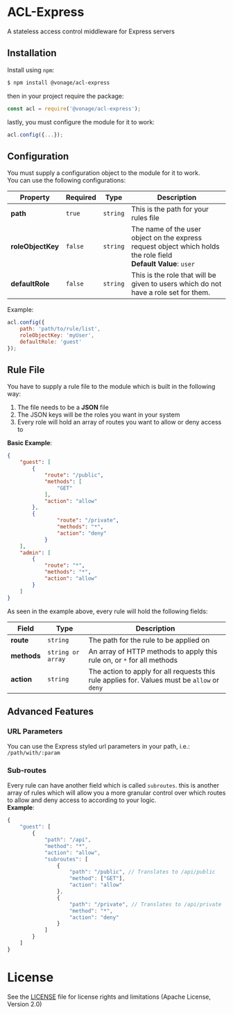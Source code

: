 # ACL-Express

A stateless access control middleware for Express servers

## Installation
Install using `npm`:
```bash
$ npm install @vonage/acl-express
```

then in your project require the package:
```js
const acl = require('@vonage/acl-express');
```

lastly, you must configure the module for it to work:
```js
acl.config({...});
```

## Configuration
You must supply a configuration object to the module for it to work.<br/>
You can use the following configurations:

Property | Required | Type | Description
| --- | --- | --- | --- |
**path** | `true` | `string` | This is the path for your rules file 
**roleObjectKey** | `false` | `string` | The name of the user object on the express request object which holds the role field<br>**Default Value**: `user`
**defaultRole** | `false` | `string` | This is the role that will be given to users which do not have a role set for them.

Example:
```js
acl.config({
	path: 'path/to/rule/list',
	roleObjectKey: 'myUser',
	defaultRole: 'guest'
});
```

## Rule File
You have to supply a rule file to the module which is built in the following way:
1. The file needs to be a **JSON** file
2. The JSON keys will be the roles you want in your system
3. Every role will hold an array of routes you want to allow or deny access to

**Basic Example**:
```json
{
	"guest": [
  		{
  			"route": "/public",
  			"methods": [
  				"GET"
  			],
  			"action": "allow"
  		},
  		{
				"route": "/private",
				"methods": "*",
				"action": "deny"
			}
  	],
  	"admin": [
  		{
  			"route": "*",
  			"methods": "*",
  			"action": "allow"
  		}
  	]
}
```

As seen in the example above, every rule will hold the following fields:

Field | Type | Description
| --- | --- | --- |
**route** | `string` | The path for the rule to be applied on
**methods** | `string or array` | An array of HTTP methods to apply this rule on, or `*` for all methods
**action** | `string` | The action to apply for all requests this rule applies for. Values must be `allow` or `deny`

## Advanced Features

### URL Parameters
You can use the Express styled url parameters in your path, i.e.: `/path/with/:param`

### Sub-routes
Every rule can have another field which is called `subroutes`. this is another array of rules which will allow you a more granular control over which routes to allow and deny access to according to your logic.<br/>
**Example**:
```js
{
	"guest": [
		{
			"path": "/api",
			"method": "*",
			"action": "allow",
			"subroutes": [
				{
					"path": "/public", // Translates to /api/public
					"method": ["GET"],
					"action": "allow"
				},
				{
					"path": "/private", // Translates to /api/private
					"method": "*",
					"action": "deny"
				}
			]
		}
	]
}
``` 

# License

See the [LICENSE](https://github.com/Vonage/acl-express/blob/master/LICENSE.txt) file for license rights and limitations (Apache License, Version 2.0)
